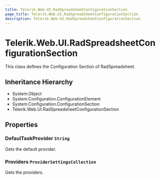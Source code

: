 ```yaml
---
title: Telerik.Web.UI.RadSpreadsheetConfigurationSection
page_title: Telerik.Web.UI.RadSpreadsheetConfigurationSection
description: Telerik.Web.UI.RadSpreadsheetConfigurationSection
---
```


# Telerik.Web.UI.RadSpreadsheetConfigurationSection

This class defines the Configuration Section of RadSpreadsheet.

## Inheritance Hierarchy

* System.Object
* System.Configuration.ConfigurationElement
* System.Configuration.ConfigurationSection
* Telerik.Web.UI.RadSpreadsheetConfigurationSection

## Properties

###  DefaulTaskProvider `String`

Gets the default provider.

###  Providers `ProviderSettingsCollection`

Gets the providers.

